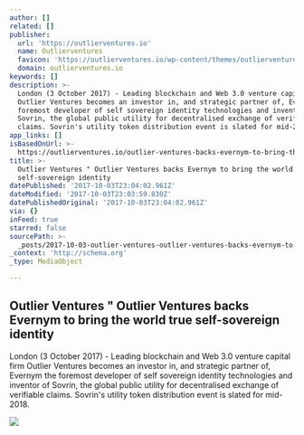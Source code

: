 ```yaml
---
author: []
related: []
publisher:
  url: 'https://outlierventures.io'
  name: Outlierventures
  favicon: 'https://outlierventures.io/wp-content/themes/outlierventures/favicon.ico'
  domain: outlierventures.io
keywords: []
description: >-
  London (3 October 2017) - Leading blockchain and Web 3.0 venture capital firm
  Outlier Ventures becomes an investor in, and strategic partner of, Evernym the
  foremost developer of self sovereign identity technologies and inventor of
  Sovrin, the global public utility for decentralised exchange of verifiable
  claims. Sovrin's utility token distribution event is slated for mid-2018.
app_links: []
isBasedOnUrl: >-
  https://outlierventures.io/outlier-ventures-backs-evernym-to-bring-the-world-true-self-sovereign-identity/
title: >-
  Outlier Ventures " Outlier Ventures backs Evernym to bring the world true
  self-sovereign identity
datePublished: '2017-10-03T23:04:02.961Z'
dateModified: '2017-10-03T23:03:59.830Z'
datePublishedOriginal: '2017-10-03T23:04:02.961Z'
via: {}
inFeed: true
starred: false
sourcePath: >-
  _posts/2017-10-03-outlier-ventures-outlier-ventures-backs-evernym-to-bring-t.md
_context: 'http://schema.org'
_type: MediaObject

---
```

<article style=""><h1>Outlier Ventures " Outlier Ventures backs Evernym to bring the world true self-sovereign identity</h1><p>London (3 October 2017) - Leading blockchain and Web 3.0 venture capital firm Outlier Ventures becomes an investor in, and strategic partner of, Evernym the foremost developer of self sovereign identity technologies and inventor of Sovrin, the global public utility for decentralised exchange of verifiable claims. Sovrin's utility token distribution event is slated for mid-2018.</p><img src="https://outlierventures.io/wp-content/themes/outlierventures/assets/images/tw.png" /></article>
